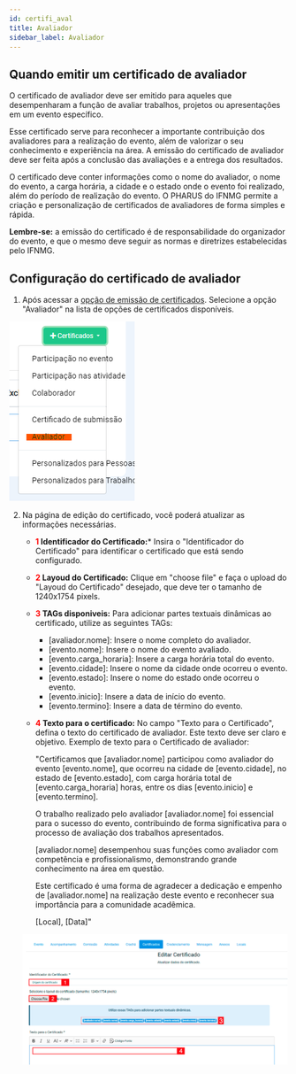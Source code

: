 ```yaml
---
id: certifi_aval
title: Avaliador
sidebar_label: Avaliador
---
```

## Quando emitir um certificado de avaliador
O certificado de avaliador deve ser emitido para aqueles que desempenharam a função de avaliar trabalhos, projetos ou apresentações em um evento específico. 

Esse certificado serve para reconhecer a importante contribuição dos avaliadores para a realização do evento, além de valorizar o seu conhecimento e experiência na área. A emissão do certificado de avaliador deve ser feita após a conclusão das avaliações e a entrega dos resultados. 

O certificado deve conter informações como o nome do avaliador, o nome do evento, a carga horária, a cidade e o estado onde o evento foi realizado, além do período de realização do evento. O PHARUS do IFNMG permite a criação e personalização de certificados de avaliadores de forma simples e rápida.

**Lembre-se:** a emissão do certificado é de responsabilidade do organizador do evento, e que o mesmo deve seguir as normas e diretrizes estabelecidas pelo IFNMG.

## Configuração do certificado de avaliador

1. Após acessar a [opção de emissão de certificados](/docs/visao_geral#acessando-opção-de-emissão-de-certificados). Selecione a opção "Avaliador" na lista de opções de certificados disponíveis.

![Avaliador](/img/screenshots/aval1.png "Avaliador")

2. Na página de edição do certificado, você poderá atualizar as informações necessárias.
    - **<font color="red">1</font> Identificador do Certificado:*** Insira o "Identificador do Certificado" para identificar o certificado que está sendo configurado.
    - **<font color="red">2</font> Layoud do Certificado:** Clique em "choose file" e faça o upload do "Layoud do Certificado" desejado, que deve ter o tamanho de 1240x1754 pixels.
    - **<font color="red">3</font> TAGs disponiveis:** Para adicionar partes textuais dinâmicas ao certificado, utilize as seguintes TAGs:
        - [avaliador.nome]: Insere o nome completo do avaliador.
        - [evento.nome]: Insere o nome do evento avaliado.
        - [evento.carga_horaria]: Insere a carga horária total do evento.
        - [evento.cidade]: Insere o nome da cidade onde ocorreu o evento.
        - [evento.estado]: Insere o nome do estado onde ocorreu o evento.
        - [evento.inicio]: Insere a data de início do evento.
        - [evento.termino]: Insere a data de término do evento.
    - **<font color="red">4</font> Texto para o certificado:** No campo "Texto para o Certificado", defina o texto do certificado de avaliador. Este texto deve ser claro e objetivo.
        Exemplo de texto para o Certificado de avaliador:
        
        "Certificamos que [avaliador.nome] participou como avaliador do evento [evento.nome], que ocorreu na cidade de [evento.cidade], no estado de [evento.estado], com carga horária total de [evento.carga_horaria] horas, entre os dias [evento.inicio] e [evento.termino].

        O trabalho realizado pelo avaliador [avaliador.nome] foi essencial para o sucesso do evento, contribuindo de forma significativa para o processo de avaliação dos trabalhos apresentados.

        [avaliador.nome] desempenhou suas funções como avaliador com competência e profissionalismo, demonstrando grande conhecimento na área em questão.

        Este certificado é uma forma de agradecer a dedicação e empenho de [avaliador.nome] na realização deste evento e reconhecer sua importância para a comunidade acadêmica.

        [Local], [Data]"
    
    ![Preencher Dados Avaliador](/img/screenshots/aval2.png "Preencher Dados Avaliador")

